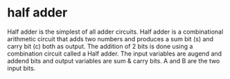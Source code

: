 # half adder
Half adder is the simplest of all adder circuits. Half adder is a combinational arithmetic circuit that adds two numbers and produces a sum bit (s) and carry bit (c) both as output. The addition of 2 bits is done using a combination circuit called a Half adder. The input variables are augend and addend bits and output variables are sum & carry bits. A and B are the two input bits.
